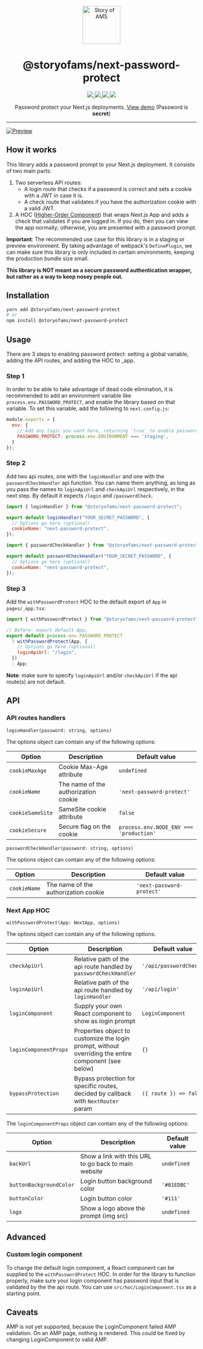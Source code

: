<p align="center">
  <a aria-label="Story of AMS logo" href="https://storyofams.com/" target="_blank" align="center">
    <img src="https://avatars.githubusercontent.com/u/19343504" alt="Story of AMS" width="100">
  </a>
  <h1 align="center">@storyofams/next-password-protect</h1>
  <p align="center">
    <a aria-label="releases" href="https://GitHub.com/storyofams/next-password-protect/releases/" target="_blank">
      <img src="https://github.com/storyofams/next-password-protect/workflows/Release/badge.svg">
    </a>
    <a aria-label="npm" href="https://www.npmjs.com/package/@storyofams/next-password-protect" target="_blank">
      <img src="https://img.shields.io/npm/v/@storyofams/next-password-protect">
    </a>
    <a aria-label="codecov" href="https://codecov.io/gh/storyofams/next-password-protect" target="_blank">
      <img src="https://codecov.io/gh/storyofams/next-password-protect/branch/master/graph/badge.svg?token=ZV0YT4HU5H">
    </a>
    <a aria-label="stars" href="https://github.com/storyofams/next-password-protect/stargazers/" target="_blank">
      <img src="https://img.shields.io/github/stars/storyofams/next-password-protect.svg?style=social&label=Star&maxAge=86400" />
    </a>
  </p>
  <p align="center">Password protect your Next.js deployments. <a href="http://next-password-protect.vercel.app/" target="_blank">View demo</a> (Password is <b>secret</b>)</p>
</p>

---

[![Preview](https://user-images.githubusercontent.com/19343479/110955791-3da56480-834a-11eb-9e7c-6b17621ba346.png)](https://user-images.githubusercontent.com/19343479/114987129-1a179180-9e95-11eb-9508-6c514f671ca9.mov)

## How it works

This library adds a password prompt to your Next.js deployment. It consists of two main parts:
1. Two serverless API routes:
   - A login route that checks if a password is correct and sets a cookie with a JWT in case it is.
   - A check route that validates if you have the authorization cookie with a valid JWT.
2. A HOC ([Higher-Order Component](https://reactjs.org/docs/higher-order-components.html)) that wraps Next.js App and adds a check that validates if you are logged in. If you do, then you can view the app normally; otherwise, you are presented with a password prompt.

**Important**: The recommended use case for this library is in a staging or preview environment. By taking advantage of webpack's `DefinePlugin`, we can make sure this library is only included in certain environments, keeping the production bundle size small.

**This library is NOT meant as a secure password authentication wrapper, but rather as a way to keep nosey people out.**

## Installation

```sh
yarn add @storyofams/next-password-protect
# or
npm install @storyofams/next-password-protect
```

## Usage

There are 3 steps to enabling password protect: setting a global variable, adding the API routes, and adding the HOC to \_app.

### Step 1

In order to be able to take advantage of dead code elimination, it is recommended to add an environment variable like `process.env.PASSWORD_PROTECT`, and enable the library based on that variable. To set this variable, add the following to `next.config.js`:

```javascript
module.exports = {
  env: {
    // Add any logic you want here, returning `true` to enable password protect.
    PASSWORD_PROTECT: process.env.ENVIRONMENT === 'staging',
  }
});
```

### Step 2

Add two api routes, one with the `loginHandler` and one with the `passwordCheckHandler` api function. You can name them anything, as long as you pass the names to `loginApiUrl` and `checkApiUrl` respectively, in the next step. By default it expects `/login` and `/passwordCheck`.

```javascript
import { loginHandler } from "@storyofams/next-password-protect";

export default loginHandler("YOUR_SECRET_PASSWORD", {
  // Options go here (optional)
  cookieName: "next-password-protect",
});
```

```javascript
import { passwordCheckHandler } from "@storyofams/next-password-protect";

export default passwordCheckHandler("YOUR_SECRET_PASSWORD", {
  // Options go here (optional)
  cookieName: "next-password-protect",
});
```

### Step 3

Add the `withPasswordProtect` HOC to the default export of `App` in `pages/_app.tsx`:

```javascript
import { withPasswordProtect } from "@storyofams/next-password-protect";

// Before: export default App;
export default process.env.PASSWORD_PROTECT
  ? withPasswordProtect(App, {
    // Options go here (optional)
    loginApiUrl: "/login",
  })
  : App;
```

**Note**: make sure to specify `loginApiUrl` and/or `checkApiUrl` if the api route(s) are not default.

## API

### API routes handlers
```loginHandler(password: string, options)```

The options object can contain any of the following options:

Option | Description | Default value
------ | ----------- | -------------
`cookieMaxAge`| Cookie Max-Age attribute | `undefined`
`cookieName`| The name of the authorization cookie | `'next-password-protect'`
`cookieSameSite`| SameSite cookie attribute | `false`
`cookieSecure`| Secure flag on the cookie | `process.env.NODE_ENV === 'production'`

```passwordCheckHandler(password: string, options)```

The options object can contain any of the following options:

Option | Description | Default value
------ | ----------- | -------------
`cookieName`| The name of the authorization cookie | `'next-password-protect'`


### Next App HOC
```withPasswordProtect(App: NextApp, options)```

The options object can contain any of the following options:

Option | Description | Default value
------ | ----------- | -------------
`checkApiUrl`| Relative path of the api route handled by `passwordCheckHandler` | `'/api/passwordCheck'`
`loginApiUrl`| Relative path of the api route handled by `loginHandler` | `'/api/login'`
`loginComponent`| Supply your own React component to show as login prompt | `LoginComponent`
`loginComponentProps`| Properties object to customize the login prompt, without overriding the entire component (see below) | `{}`
`bypassProtection`| Bypass protection for specific routes, decided by callback with `NextRouter` param | `({ route }) => false`

The `loginComponentProps` object can contain any of the following options:

Option | Description | Default value
------ | ----------- | -------------
`backUrl`| Show a link with this URL to go back to main website | `undefined`
`buttonBackgroundColor`| Login button background color | `'#01EDBC'`
`buttonColor`| Login button color | `'#111'`
`logo` | Show a logo above the prompt (img src) | `undefined`

## Advanced

### Custom login component

To change the default login component, a React component can be supplied to the `withPasswordProtect` HOC. In order for the library to function properly, make sure your login component has password input that is validated by the the api route.
You can use `src/hoc/LoginComponent.tsx` as a starting point.

## Caveats

AMP is not yet supported, because the LoginComponent failed AMP validation. On an AMP page, nothing is rendered. This could be fixed by changing LoginComponent to valid AMP.
